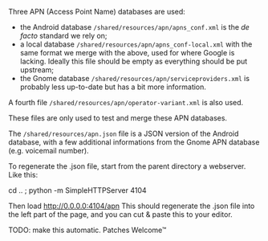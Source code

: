 Three APN (Access Point Name) databases are used:

* the Android database `/shared/resources/apn/apns_conf.xml` is the *de facto* standard we rely on;
* a local database `/shared/resources/apn/apns_conf-local.xml` with the same format we merge with the above, used for where Google is lacking. Ideally this file should be empty as everything should be put upstream;
* the Gnome database `/shared/resources/apn/serviceproviders.xml` is probably less up-to-date but has a bit more information.

A fourth file `/shared/resources/apn/operator-variant.xml` is also used.

These files are only used to test and merge these APN databases.

The `/shared/resources/apn.json` file is a JSON version of the Android database, with a few additional informations from the Gnome APN database (e.g.  voicemail number).

To regenerate the .json file, start from the parent directory a webserver. Like this:

 cd .. ; python -m SimpleHTTPServer 4104

Then load http://0.0.0.0:4104/apn
This should regenerate the .json file into the left part of the page, and you can cut & paste this to your editor.

TODO: make this automatic. Patches Welcome™